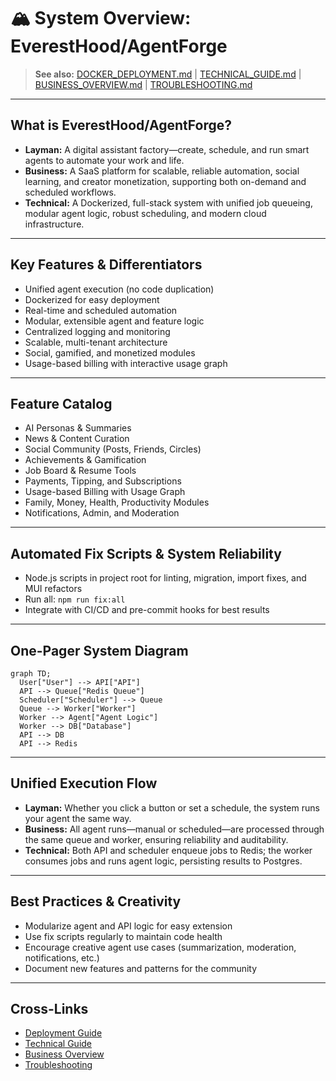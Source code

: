 # 🏔️ System Overview: EverestHood/AgentForge

> **See also:** [DOCKER_DEPLOYMENT.md](./DOCKER_DEPLOYMENT.md) | [TECHNICAL_GUIDE.md](./TECHNICAL_GUIDE.md) | [BUSINESS_OVERVIEW.md](./BUSINESS_OVERVIEW.md) | [TROUBLESHOOTING.md](./TROUBLESHOOTING.md)

---

## What is EverestHood/AgentForge?
- **Layman:** A digital assistant factory—create, schedule, and run smart agents to automate your work and life.
- **Business:** A SaaS platform for scalable, reliable automation, social learning, and creator monetization, supporting both on-demand and scheduled workflows.
- **Technical:** A Dockerized, full-stack system with unified job queueing, modular agent logic, robust scheduling, and modern cloud infrastructure.

---

## Key Features & Differentiators
- Unified agent execution (no code duplication)
- Dockerized for easy deployment
- Real-time and scheduled automation
- Modular, extensible agent and feature logic
- Centralized logging and monitoring
- Scalable, multi-tenant architecture
- Social, gamified, and monetized modules
- Usage-based billing with interactive usage graph

---

## Feature Catalog
- AI Personas & Summaries
- News & Content Curation
- Social Community (Posts, Friends, Circles)
- Achievements & Gamification
- Job Board & Resume Tools
- Payments, Tipping, and Subscriptions
- Usage-based Billing with Usage Graph
- Family, Money, Health, Productivity Modules
- Notifications, Admin, and Moderation

---

## Automated Fix Scripts & System Reliability
- Node.js scripts in project root for linting, migration, import fixes, and MUI refactors
- Run all: `npm run fix:all`
- Integrate with CI/CD and pre-commit hooks for best results

---

## One-Pager System Diagram

```mermaid
graph TD;
  User["User"] --> API["API"]
  API --> Queue["Redis Queue"]
  Scheduler["Scheduler"] --> Queue
  Queue --> Worker["Worker"]
  Worker --> Agent["Agent Logic"]
  Worker --> DB["Database"]
  API --> DB
  API --> Redis
```

---

## Unified Execution Flow
- **Layman:** Whether you click a button or set a schedule, the system runs your agent the same way.
- **Business:** All agent runs—manual or scheduled—are processed through the same queue and worker, ensuring reliability and auditability.
- **Technical:** Both API and scheduler enqueue jobs to Redis; the worker consumes jobs and runs agent logic, persisting results to Postgres.

---

## Best Practices & Creativity
- Modularize agent and API logic for easy extension
- Use fix scripts regularly to maintain code health
- Encourage creative agent use cases (summarization, moderation, notifications, etc.)
- Document new features and patterns for the community

---

## Cross-Links
- [Deployment Guide](./DOCKER_DEPLOYMENT.md)
- [Technical Guide](./TECHNICAL_GUIDE.md)
- [Business Overview](./BUSINESS_OVERVIEW.md)
- [Troubleshooting](./TROUBLESHOOTING.md) 
